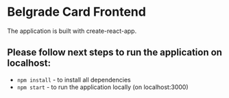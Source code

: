 # Belgrade Card Frontend

The application is built with create-react-app.

## Please follow next steps to run the application on localhost:

- `npm install` - to install all dependencies
- `npm start` - to run the application locally (on localhost:3000)
